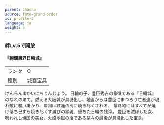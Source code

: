 ```yaml
---
parent: chacha
source: fate-grand-order
id: profile-5
language: ja
weight: 5
---
```


### 絆Lv.5で開放

#### 『絢爛魔界日輪城』

<table>
  <tr><td>ランク</td><td>C</td></tr>
  <tr><td>種別</td><td>城塞宝具</td></tr>
</table>

けんらんまかいにちりんじょう。
日輪の子、豊臣秀吉の象徴である『日輪城』のなれの果て。燃える大阪城が具現化し、地面からは豊臣にまつろう亡者達が現れ敵に襲い掛かり、周囲は紅蓮の炎に焼き尽くされる。
最終的にはすべてが焼け落ち己すら焼き尽くす滅びの顕現、堕ちた日輪の残滓。
豊臣を滅ぼした女、呪われし傾国の美女、火焔地獄の姫である茶々の最後が具現化した宝具。
